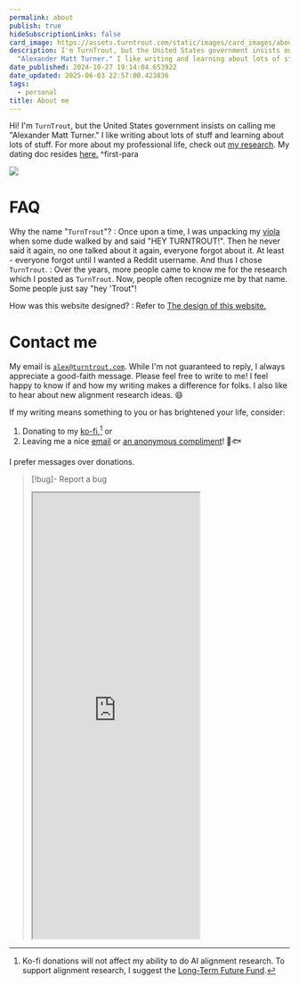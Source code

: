 ```yaml
---
permalink: about
publish: true
hideSubscriptionLinks: false
card_image: https://assets.turntrout.com/static/images/card_images/about-me.png
description: I'm TurnTrout, but the United States government insists on calling me
  "Alexander Matt Turner." I like writing and learning about lots of stuff.
date_published: 2024-10-27 19:14:04.653922
date_updated: 2025-06-03 22:57:00.423836
tags:
  - personal
title: About me
---
```




Hi! I'm `TurnTrout`, but the United States government insists on calling me "Alexander Matt Turner." I like writing about lots of stuff and learning about lots of stuff. For more about my professional life, check out [my research](/research). My dating doc resides [here.](/date-me) ^first-para

![](https://assets.turntrout.com/static/images/posts/about-me.avif)

# FAQ

Why the name "`TurnTrout`"?
: Once upon a time, I was unpacking my [viola](https://en.wikipedia.org/wiki/Viola) when some dude walked by and said "HEY TURNTROUT!". Then he never said it again, no one talked about it again, everyone forgot about it. At least - everyone forgot until I wanted a Reddit username. And thus I chose `TurnTrout`.
: Over the years, more people came to know me for the research which I posted as `TurnTrout`. Now, people often recognize me by that name. Some people just say "hey 'Trout"!

How was this website designed?
: Refer to [The design of this website.](/design)

# Contact me

My email is [`alex@turntrout.com`](mailto:alex@turntrout.com). While I'm not guaranteed to reply, I always appreciate a good-faith message. Please feel free to write to me! I feel happy to know if and how my writing makes a difference for folks. I also like to hear about new alignment research ideas. 😄

If my writing means something to you or has brightened your life, consider:

1. Donating to my [ko-fi](https://ko-fi.com/turntrout),[^donate] or
2. Leaving me a nice [email](mailto:alex@turntrout.com) or [an anonymous compliment](https://docs.google.com/forms/d/e/1FAIpQLSc26LXn7-05pzvKKYZeIWM1lX79n845g2uGRqPRGG7qEwy1iA/viewform)! 💙🐟

I prefer messages over donations.

> [!bug]- Report a bug
> <iframe src="https://docs.google.com/forms/d/e/1FAIpQLScSrZlykZIFyvrk2yxSoVn9VJ6RsLbIjChaDGG0cheVakC5hw/viewform?usp=sf_link" height=800 ></iframe>

[^donate]: Ko-fi donations will not affect my ability to do AI alignment research. To support alignment research, I suggest the [Long-Term Future Fund](https://www.givingwhatwecan.org/charities/long-term-future-fund).
